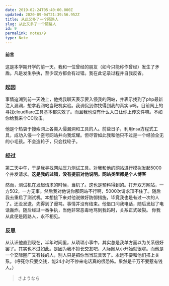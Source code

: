 ```yaml
---
date: 2019-02-24T05:40:00.000Z
updated: 2020-09-04T21:39:56.952Z
title: 从此又多了一个陌路人
slug: 从此又多了一个陌路人
id: 9
permalink: notes/9
type: Note
---
```


#### 前言

这是本学期开学的前一天。我和一位曾经的朋友（如今只能称作曾经）发生了矛盾。凡是发生争执，至少双方都会有过错。我在此记录过程并自我反省。

### 起因

事情追溯到前一天晚上，他找我聊天表示要入侵我的网站，并表示找到了php最新注入漏洞，想拿我网站当靶机实验。我调侃到你找得到我的真实ip吗，目前网上的寻找cloudflare工具基本都失效了。而且我也没有什么入口让你上传文件嘛。不如你给我来个CC攻击。

他是个热衷于搜索网上各类入侵漏洞和工具的人。前些日子，利用nsa方程式工具，成功入侵一个盗号网站并向我炫耀。但尽管如此我和他只不过是一个经验全无的小毛孩。不会造轮子，只会找轮子。

### 经过

第二天中午，于是我寻找网站压力测试工具。对我和他的网站进行模拟发起5000个并发请求。**这是我的过错，没有提前对他说明。网站类型都是个人博客**

然而，测试机在发起请求的时候，当机了。这也是预料得到的。打开双方网站，一方502，一方无事。然后我对他说你那网站不行啊，5000次请求顶不住了。随后我去重启了测试机。本想接下来对他说做好防御措施，毕竟我也是有过一次的人了。还没发送，先得到了谩骂。事情并没有结束。他借口问我电话，随后发起了电话轰炸。随后经过一番争执，当他非常恶毒地骂到我妈时，关系正式破裂。
你我从此便是陌路人，永不相见。

### 反思

从认识他直到现在，半年时间里，从琐琐小事中，其实总是我单方面以为关系很好罢了。其实也不过如此。是因为我不擅长交友吧，人际圈从小开始就很窄。而他是一个交际圈广又有钱的人，别人只是把你当当玩具罢了。永远不要和他们搭上关系。（呼死你只要交钱，能24小时不停来电话真的很恐怖。果然是千万不要惹有钱人。）

> さようなら